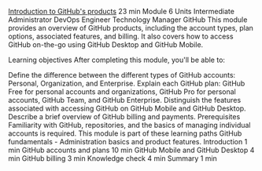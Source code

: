 [Introduction to GitHub's products](https://learn.microsoft.com/en-us/training/modules/github-introduction-products/)
23 min
Module
6 Units
Intermediate
Administrator
DevOps Engineer
Technology Manager
GitHub
This module provides an overview of GitHub products, including the account types, plan options, associated features, and billing. It also covers how to access GitHub on-the-go using GitHub Desktop and GitHub Mobile.

Learning objectives
After completing this module, you'll be able to:

Define the difference between the different types of GitHub accounts: Personal, Organization, and Enterprise.
Explain each GitHub plan: GitHub Free for personal accounts and organizations, GitHub Pro for personal accounts, GitHub Team, and GitHub Enterprise.
Distinguish the features associated with accessing GitHub on GitHub Mobile and GitHub Desktop.
Describe a brief overview of GitHub billing and payments.
Prerequisites
Familiarity with GitHub, repositories, and the basics of managing individual accounts is required.
This module is part of these learning paths
GitHub fundamentals - Administration basics and product features.
Introduction
1 min
GitHub accounts and plans
10 min
GitHub Mobile and GitHub Desktop
4 min
GitHub billing
3 min
Knowledge check
4 min
Summary
1 min
